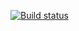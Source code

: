[![Build status](https://ci.appveyor.com/api/projects/status/ag53w94j6ydtrrsh?svg=true)](https://ci.appveyor.com/project/sabir116rus/postman-echo)